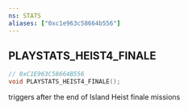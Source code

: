 ```yaml
---
ns: STATS
aliases: ["0xc1e963c58664b556"]
---
```

## PLAYSTATS_HEIST4_FINALE

```c
// 0xC1E963C58664B556
void PLAYSTATS_HEIST4_FINALE();
```

triggers after the end of Island Heist finale missions

